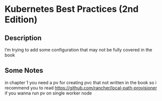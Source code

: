 # Kubernetes Best Practices (2nd Edition) 

## Description
I’m trying to add some configuration that may not be fully covered in the book

## Some Notes
in chapter 1 you need a pv for creating pvc that not written in the book so i recommend you to read https://github.com/rancher/local-path-provisioner if you wanna  run pv on single worker node

